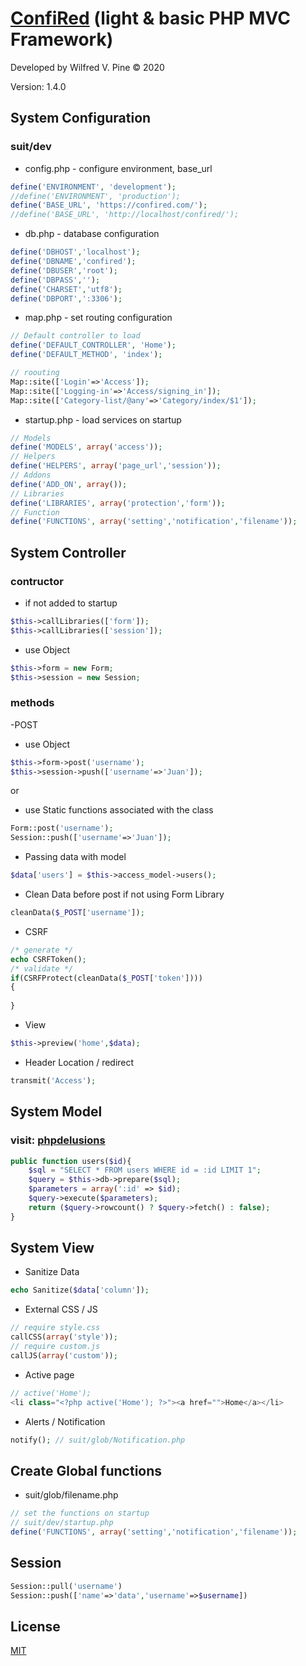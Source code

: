 # [ConfiRed](https://confired.com) (light & basic PHP MVC Framework)

Developed by Wilfred V. Pine © 2020

Version: 1.4.0


## System Configuration

### suit/dev

* config.php - configure environment, base_url

```php
define('ENVIRONMENT', 'development');
//define('ENVIRONMENT', 'production');
define('BASE_URL', 'https://confired.com/');
//define('BASE_URL', 'http://localhost/confired/');
```

* db.php - database configuration

```php
define('DBHOST','localhost');
define('DBNAME','confired');
define('DBUSER','root');
define('DBPASS','');
define('CHARSET','utf8');
define('DBPORT',':3306');
```

* map.php - set routing configuration

```php
// Default controller to load
define('DEFAULT_CONTROLLER', 'Home');
define('DEFAULT_METHOD', 'index');

// roouting
Map::site(['Login'=>'Access']);
Map::site(['Logging-in'=>'Access/signing_in']);
Map::site(['Category-list/@any'=>'Category/index/$1']);
```

* startup.php - load services on startup

```php
// Models
define('MODELS', array('access'));
// Helpers
define('HELPERS', array('page_url','session'));
// Addons
define('ADD_ON', array());
// Libraries
define('LIBRARIES', array('protection','form'));
// Function
define('FUNCTIONS', array('setting','notification','filename'));
```

## System Controller

### contructor

* if not added to startup

```php
$this->callLibraries(['form']);
$this->callLibraries(['session']);
```
* use Object

```php
$this->form = new Form;
$this->session = new Session;
```

### methods

-POST

* use Object

```php
$this->form->post('username');
$this->session->push(['username'=>'Juan']);
```
 or

* use Static functions associated with the class

```php
Form::post('username');
Session::push(['username'=>'Juan']);
```

* Passing data with model

```php
$data['users'] = $this->access_model->users();
```

* Clean Data before post if not using Form Library

```php
cleanData($_POST['username']);
```

* CSRF

```php
/* generate */
echo CSRFToken();
/* validate */
if(CSRFProtect(cleanData($_POST['token'])))
{
    
}
```

* View

```php
$this->preview('home',$data);
```

* Header Location / redirect

```php
transmit('Access');
```

## System Model

### visit: [phpdelusions](https://phpdelusions.net/pdo)

```php
public function users($id){
    $sql = "SELECT * FROM users WHERE id = :id LIMIT 1";
    $query = $this->db->prepare($sql);
    $parameters = array(':id' => $id);
    $query->execute($parameters);
    return ($query->rowcount() ? $query->fetch() : false);
}
```

## System View

* Sanitize Data

```php
echo Sanitize($data['column']);
```

* External CSS / JS

```php
// require style.css
callCSS(array('style'));
// require custom.js
callJS(array('custom'));
```

* Active page

```php
// active('Home');
<li class="<?php active('Home'); ?>"><a href="">Home</a></li>
```

* Alerts / Notification

```php
notify(); // suit/glob/Notification.php
```

## Create Global functions

* suit/glob/filename.php

```php
// set the functions on startup
// suit/dev/startup.php
define('FUNCTIONS', array('setting','notification','filename'));
```

## Session

```php
Session::pull('username')
Session::push(['name'=>'data','username'=>$username])
```

## License
[MIT](https://github.com/redmalmon/confired/blob/main/LICENSE)
